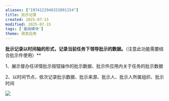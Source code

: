 ```yaml
---
aliases: ["1974122948332891154"]
title: 批示记录
created: 2025-07-15
modified: 2025-07-15
tags: ['基础模块']
theme: 政务应用
---
```


**批示记录以时间轴的形式，记录当前任务下领导批示的数据。**（注意此功能需要结合批示件使用）**

1、展示督办任详情批示按钮操作的批示数据、批示件应用内关于任务的批示数据

2、以时间节点，依次记录批示数据、批示来源、批示人、批示人所属组织、批示时间

![](https://myhelpdoc.oss-cn-heyuan.aliyuncs.com/mdimages/ff2ded857194ebec87fc26505283d101.jpg)